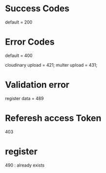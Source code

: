 # Success Codes 

default = 200 

# Error Codes 

default  = 400

cloudinary upload = 421;
multer upload = 431;

# Validation error
register data = 489

# Referesh access Token
403

# register
490 : already exists
